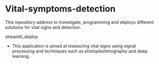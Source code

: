 # Vital-symptoms-detection
This repository address to investigate, programming and deploys different solutions for vital signs and detection.



streamlit_deploy
* This application is aimed at measuring vital signs using signal processing and techniques such as photoplestimography and deep learning.

